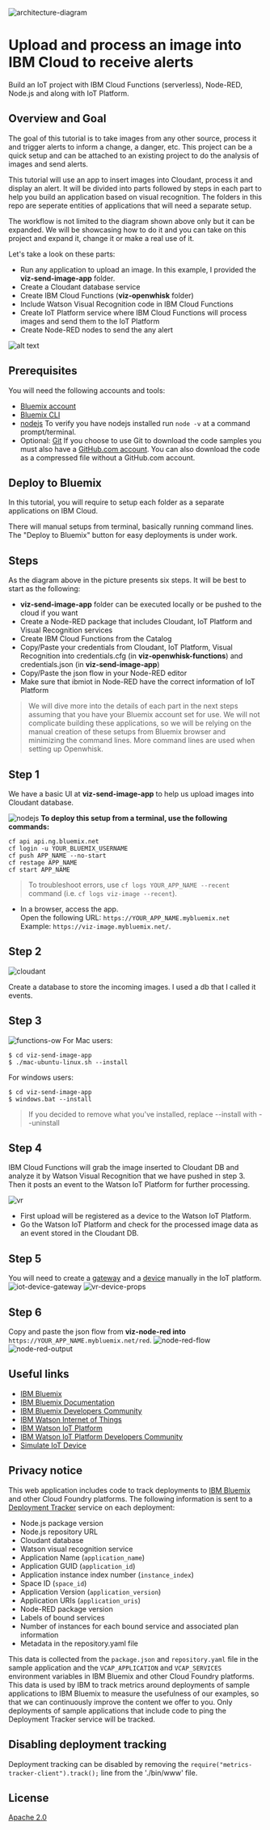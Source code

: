 ![architecture-diagram](images-docs/architecture-diagram.png)
# Upload and process an image into IBM Cloud to receive alerts
Build an IoT project with IBM Cloud Functions (serverless), Node-RED, Node.js and along with IoT Platform.

## Overview and Goal
The goal of this tutorial is to take images from any other source, process it and trigger alerts to inform a change, a danger, etc. This project can be a quick setup and can be attached to an existing project to do the analysis of images and send alerts.

This tutorial will use an app to insert images into Cloudant, process it and display an alert. It will be divided into parts followed by steps in each part to help you build an application based on visual recognition. The folders in this repo are seperate entities of applications that will need a separate setup.

The workflow is not limited to the diagram shown above only but it can be expanded. We will be showcasing how to do it and you can take on this project and expand it, change it or make a real use of it.

Let's take a look on these parts:
* Run any application to upload an image. In this example, I provided the **viz-send-image-app** folder.
* Create a Cloudant database service
* Create IBM Cloud Functions (**viz-openwhisk** folder)
* Include Watson Visual Recognition code in IBM Cloud Functions
* Create IoT Platform service where IBM Cloud Functions will process images and send them to the IoT Platform
* Create Node-RED nodes to send the any alert

![alt text](images-docs/image-analysis-iot-alert.gif "run the whole setup")

## Prerequisites
You will need the following accounts and tools:
* [Bluemix account](https://console.ng.bluemix.net/registration/)
* [Bluemix CLI](https://console.bluemix.net/docs/cli/reference/bluemix_cli/index.html#getting-started)
* [nodejs](https://nodejs.org/en/download/)
To verify you have nodejs installed run `node -v` at a command prompt/terminal.
* Optional: [Git](https://git-scm.com/downloads)
If you choose to use Git to download the code samples you must also have a [GitHub.com account](https://github.com). You can also download the code as a compressed file without a GitHub.com account.

## Deploy to Bluemix
In this tutorial, you will require to setup each folder as a separate applications on IBM Cloud. 

There will manual setups from terminal, basically running command lines. The "Deploy to Bluemix" button for easy deployments is under work.

## Steps
As the diagram above in the picture presents six steps. It will be best to start as the following:
* **viz-send-image-app** folder can be executed locally or be pushed to the cloud if you want
* Create a Node-RED package that includes Cloudant, IoT Platform and Visual Recognition services
* Create IBM Cloud Functions from the Catalog
* Copy/Paste your credentials from Cloudant, IoT Platform, Visual Recognition into credentials.cfg (in **viz-openwhisk-functions**) and credentials.json (in **viz-send-image-app**)
* Copy/Paste the json flow in your Node-RED editor
* Make sure that ibmiot in Node-RED have the correct information of IoT Platform

> We will dive more into the details of each part in the next steps assuming that you have your Bluemix account set for use. We will not complicate building these applications, so we will be relying on the manual creation of these setups from Bluemix browser and minimizing the command lines. More command lines are used when setting up Openwhisk.

## Step 1
We have a basic UI at **viz-send-image-app** to help us upload images into Cloudant database.

![nodejs](images-docs/ui.png)
**To deploy this setup from a terminal, use the following commands:**
```
cf api api.ng.bluemix.net
cf login -u YOUR_BLUEMIX_USERNAME
cf push APP_NAME --no-start
cf restage APP_NAME
cf start APP_NAME
```
> To troubleshoot errors, use `cf logs YOUR_APP_NAME --recent` command (i.e. `cf logs viz-image --recent`).

* In a browser, access the app.  
Open the following URL: `https://YOUR_APP_NAME.mybluemix.net`    
Example: `https://viz-image.mybluemix.net/`.

## Step 2
![cloudant](images-docs/cloudant.PNG)

Create a database to store the incoming images. I used a db that I called it events.

## Step 3
![functions-ow](images-docs/functions-ow.PNG)
For Mac users:
```
$ cd viz-send-image-app
$ ./mac-ubuntu-linux.sh --install

```
For windows users:
```
$ cd viz-send-image-app
$ windows.bat --install

```
> If you decided to remove what you've installed, replace --install with --uninstall

## Step 4
IBM Cloud Functions will grab the image inserted to Cloudant DB and analyze it by Watson Visual Recognition that we have pushed in step 3. Then it posts an event to the Watson IoT Platform for further processing.

![vr](images-docs/vr.PNG)
* First upload will be registered as a device to the Watson IoT Platform.
* Go the Watson IoT Platform and check for the processed image data as an event stored in the Cloudant DB.

## Step 5
You will need to create a [gateway](https://developer.ibm.com/recipes/tutorials/how-to-register-gateways-in-ibm-watson-iot-platform/) and a [device](https://developer.ibm.com/recipes/tutorials/how-to-register-devices-in-ibm-iot-foundation/) manually in the IoT platform.
![iot-device-gateway](images-docs/iot-device-gateway.PNG)
![vr-device-props](images-docs/vr-device-props.PNG)

## Step 6
Copy and paste the json flow from **viz-node-red into** `https://YOUR_APP_NAME.mybluemix.net/red`.
![node-red-flow](images-docs/node-red-flow.PNG)
![node-red-output](images-docs/node-red-output.PNG)

## Useful links

* [IBM Bluemix](https://bluemix.net/)  
* [IBM Bluemix Documentation](https://www.ng.bluemix.net/docs/)  
* [IBM Bluemix Developers Community](http://developer.ibm.com/bluemix)  
* [IBM Watson Internet of Things](http://www.ibm.com/internet-of-things/)  
* [IBM Watson IoT Platform](http://www.ibm.com/internet-of-things/iot-solutions/watson-iot-platform/)   
* [IBM Watson IoT Platform Developers Community](https://developer.ibm.com/iotplatform/)
* [Simulate IoT Device](https://github.com/IBM/manage-control-device-node-red)

## Privacy notice
This web application includes code to track deployments to [IBM Bluemix](https://www.bluemix.net/) and other Cloud Foundry platforms. The following information is sent to a [Deployment Tracker](https://github.com/IBM/metrics-collector-service) service on each deployment:

* Node.js package version
* Node.js repository URL
* Cloudant database
* Watson visual recognition service
* Application Name (`application_name`)
* Application GUID (`application_id`)
* Application instance index number (`instance_index`)
* Space ID (`space_id`)
* Application Version (`application_version`)
* Application URIs (`application_uris`)
* Node-RED package version
* Labels of bound services
* Number of instances for each bound service and associated plan information
* Metadata in the repository.yaml file

This data is collected from the `package.json` and `repository.yaml` file in the sample application and the `VCAP_APPLICATION` and `VCAP_SERVICES` environment variables in IBM Bluemix and other Cloud Foundry platforms. This data is used by IBM to track metrics around deployments of sample applications to IBM Bluemix to measure the usefulness of our examples, so that we can continuously improve the content we offer to you. Only deployments of sample applications that include code to ping the Deployment Tracker service will be tracked.

## Disabling deployment tracking
Deployment tracking can be disabled by removing the `require("metrics-tracker-client").track();` line from the './bin/www' file.

## License
[Apache 2.0](LICENSE)
